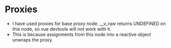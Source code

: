 # Proxies

- I have used proxies for base proxy node. __v_raw returns UNDEFINED on this node, so vue devtools will not work with
  it.
- This is because assignments from this node into a reactive object unwraps the proxy.